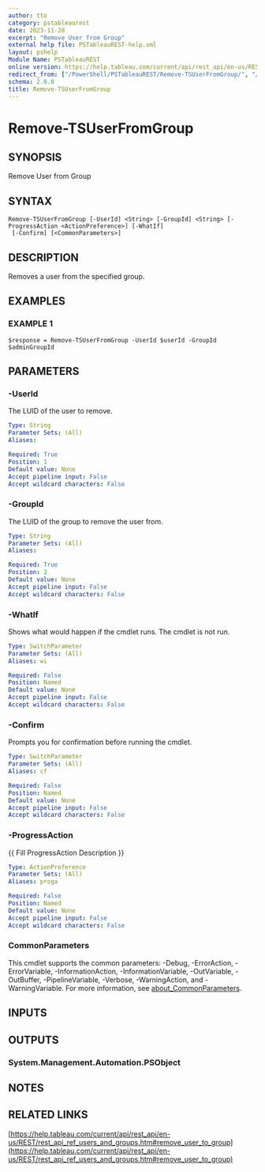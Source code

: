 ```yaml
---
author: tto
category: pstableaurest
date: 2023-11-28
excerpt: "Remove User from Group"
external help file: PSTableauREST-help.xml
layout: pshelp
Module Name: PSTableauREST
online version: https://help.tableau.com/current/api/rest_api/en-us/REST/rest_api_ref_users_and_groups.htm#remove_user_to_group
redirect_from: ["/PowerShell/PSTableauREST/Remove-TSUserFromGroup/", "/PowerShell/PSTableauREST/remove-tsuserfromgroup/", "/PowerShell/remove-tsuserfromgroup/"]
schema: 2.0.0
title: Remove-TSUserFromGroup
---
```


# Remove-TSUserFromGroup

## SYNOPSIS
Remove User from Group

## SYNTAX

```
Remove-TSUserFromGroup [-UserId] <String> [-GroupId] <String> [-ProgressAction <ActionPreference>] [-WhatIf]
 [-Confirm] [<CommonParameters>]
```

## DESCRIPTION
Removes a user from the specified group.

## EXAMPLES

### EXAMPLE 1
```
$response = Remove-TSUserFromGroup -UserId $userId -GroupId $adminGroupId
```

## PARAMETERS

### -UserId
The LUID of the user to remove.

```yaml
Type: String
Parameter Sets: (All)
Aliases:

Required: True
Position: 1
Default value: None
Accept pipeline input: False
Accept wildcard characters: False
```

### -GroupId
The LUID of the group to remove the user from.

```yaml
Type: String
Parameter Sets: (All)
Aliases:

Required: True
Position: 2
Default value: None
Accept pipeline input: False
Accept wildcard characters: False
```

### -WhatIf
Shows what would happen if the cmdlet runs.
The cmdlet is not run.

```yaml
Type: SwitchParameter
Parameter Sets: (All)
Aliases: wi

Required: False
Position: Named
Default value: None
Accept pipeline input: False
Accept wildcard characters: False
```

### -Confirm
Prompts you for confirmation before running the cmdlet.

```yaml
Type: SwitchParameter
Parameter Sets: (All)
Aliases: cf

Required: False
Position: Named
Default value: None
Accept pipeline input: False
Accept wildcard characters: False
```

### -ProgressAction
{{ Fill ProgressAction Description }}

```yaml
Type: ActionPreference
Parameter Sets: (All)
Aliases: proga

Required: False
Position: Named
Default value: None
Accept pipeline input: False
Accept wildcard characters: False
```

### CommonParameters
This cmdlet supports the common parameters: -Debug, -ErrorAction, -ErrorVariable, -InformationAction, -InformationVariable, -OutVariable, -OutBuffer, -PipelineVariable, -Verbose, -WarningAction, and -WarningVariable. For more information, see [about_CommonParameters](http://go.microsoft.com/fwlink/?LinkID=113216).

## INPUTS

## OUTPUTS

### System.Management.Automation.PSObject
## NOTES

## RELATED LINKS

[https://help.tableau.com/current/api/rest_api/en-us/REST/rest_api_ref_users_and_groups.htm#remove_user_to_group](https://help.tableau.com/current/api/rest_api/en-us/REST/rest_api_ref_users_and_groups.htm#remove_user_to_group)

